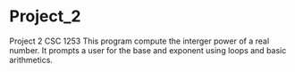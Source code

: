 # Project_2
Project 2 CSC 1253
This program compute the interger power of a real number. It prompts a user for the base and exponent using loops and basic arithmetics.
